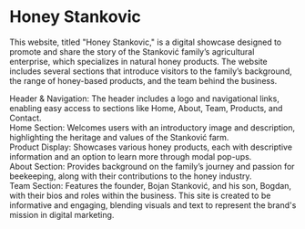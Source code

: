 # Honey Stankovic

This website, titled "Honey Stankovic," is a digital showcase designed to promote and share the story of the Stanković family’s agricultural enterprise, which specializes in natural honey products. The website includes several sections that introduce visitors to the family’s background, the range of honey-based products, and the team behind the business.

Header & Navigation: The header includes a logo and navigational links, enabling easy access to sections like Home, About, Team, Products, and Contact.
<br>
Home Section: Welcomes users with an introductory image and description, highlighting the heritage and values of the Stanković farm.
<br>
Product Display: Showcases various honey products, each with descriptive information and an option to learn more through modal pop-ups.
<br>
About Section: Provides background on the family’s journey and passion for beekeeping, along with their contributions to the honey industry.
<br>
Team Section: Features the founder, Bojan Stanković, and his son, Bogdan, with their bios and roles within the business.
This site is created to be informative and engaging, blending visuals and text to represent the brand's mission in digital marketing.